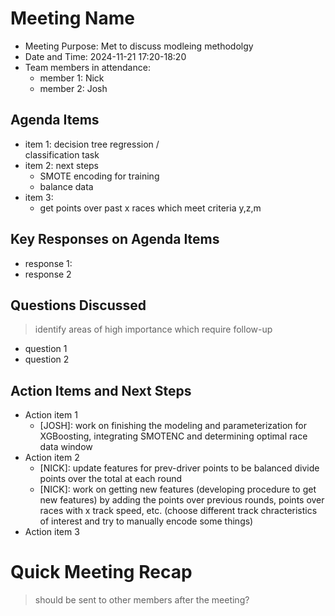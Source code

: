 # Meeting Name

+ Meeting Purpose: Met to discuss modleing methodolgy
+ Date and Time: 2024-11-21 17:20-18:20
+ Team members in attendance:
  + member 1: Nick
  + member 2: Josh

## Agenda Items

+ item 1: decision tree regression /             
  classification task
+ item 2: next steps
  + SMOTE encoding for training
  + balance data
+ item 3: 
  + get points over past x races which meet criteria y,z,m 

## Key Responses on Agenda Items

+ response 1: 
+ response 2

## Questions Discussed

> identify areas of high importance which require follow-up

+ question 1
+ question 2

## Action Items and Next Steps

+ Action item 1
    + [JOSH]: work on finishing the modeling and parameterization 
    for XGBoosting, integrating SMOTENC and determining optimal 
    race data window
+ Action item 2
    + [NICK]: update features for prev-driver points to be balanced 
    divide points over the total at each round
    + [NICK]: work on getting new features (developing procedure to get
    new features) by adding the points over previous rounds, points over
    races with x track speed, etc. (choose different track chracteristics
    of interest and try to manually encode some things)
+ Action item 3

# Quick Meeting Recap

> should be sent to other members after the meeting?